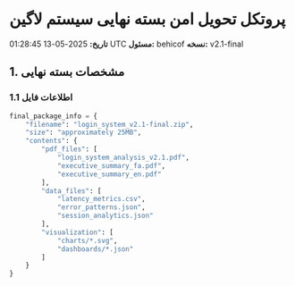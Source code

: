 # پروتکل تحویل امن بسته نهایی سیستم لاگین
**تاریخ:** 2025-05-13 01:28:45 UTC
**مسئول:** behicof
**نسخه:** v2.1-final

## 1. مشخصات بسته نهایی

### 1.1 اطلاعات فایل
```python
final_package_info = {
    "filename": "login_system_v2.1-final.zip",
    "size": "approximately 25MB",
    "contents": {
        "pdf_files": [
            "login_system_analysis_v2.1.pdf",
            "executive_summary_fa.pdf",
            "executive_summary_en.pdf"
        ],
        "data_files": [
            "latency_metrics.csv",
            "error_patterns.json",
            "session_analytics.json"
        ],
        "visualization": [
            "charts/*.svg",
            "dashboards/*.json"
        ]
    }
}